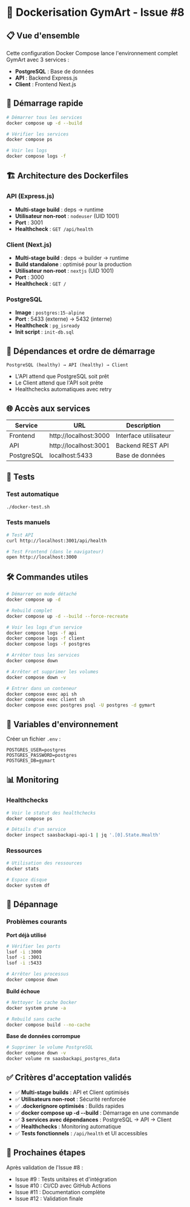 # 🐳 Dockerisation GymArt - Issue #8

## 📋 Vue d'ensemble

Cette configuration Docker Compose lance l'environnement complet GymArt avec 3 services :
- **PostgreSQL** : Base de données
- **API** : Backend Express.js
- **Client** : Frontend Next.js

## 🚀 Démarrage rapide

```bash
# Démarrer tous les services
docker compose up -d --build

# Vérifier les services
docker compose ps

# Voir les logs
docker compose logs -f
```

## 🏗️ Architecture des Dockerfiles

### API (Express.js)
- **Multi-stage build** : deps → runtime
- **Utilisateur non-root** : `nodeuser` (UID 1001)
- **Port** : 3001
- **Healthcheck** : `GET /api/health`

### Client (Next.js)
- **Multi-stage build** : deps → builder → runtime
- **Build standalone** : optimisé pour la production
- **Utilisateur non-root** : `nextjs` (UID 1001)
- **Port** : 3000
- **Healthcheck** : `GET /`

### PostgreSQL
- **Image** : `postgres:15-alpine`
- **Port** : 5433 (externe) → 5432 (interne)
- **Healthcheck** : `pg_isready`
- **Init script** : `init-db.sql`

## 🔗 Dépendances et ordre de démarrage

```
PostgreSQL (healthy) → API (healthy) → Client
```

- L'API attend que PostgreSQL soit prêt
- Le Client attend que l'API soit prête
- Healthchecks automatiques avec retry

## 🌐 Accès aux services

| Service | URL | Description |
|---------|-----|-------------|
| Frontend | http://localhost:3000 | Interface utilisateur |
| API | http://localhost:3001 | Backend REST API |
| PostgreSQL | localhost:5433 | Base de données |

## 🧪 Tests

### Test automatique
```bash
./docker-test.sh
```

### Tests manuels
```bash
# Test API
curl http://localhost:3001/api/health

# Test Frontend (dans le navigateur)
open http://localhost:3000
```

## 🛠️ Commandes utiles

```bash
# Démarrer en mode détaché
docker compose up -d

# Rebuild complet
docker compose up -d --build --force-recreate

# Voir les logs d'un service
docker compose logs -f api
docker compose logs -f client
docker compose logs -f postgres

# Arrêter tous les services
docker compose down

# Arrêter et supprimer les volumes
docker compose down -v

# Entrer dans un conteneur
docker compose exec api sh
docker compose exec client sh
docker compose exec postgres psql -U postgres -d gymart
```

## 🔧 Variables d'environnement

Créer un fichier `.env` :
```env
POSTGRES_USER=postgres
POSTGRES_PASSWORD=postgres
POSTGRES_DB=gymart
```

## 📊 Monitoring

### Healthchecks
```bash
# Voir le statut des healthchecks
docker compose ps

# Détails d'un service
docker inspect saasbackapi-api-1 | jq '.[0].State.Health'
```

### Ressources
```bash
# Utilisation des ressources
docker stats

# Espace disque
docker system df
```

## 🚨 Dépannage

### Problèmes courants

**Port déjà utilisé**
```bash
# Vérifier les ports
lsof -i :3000
lsof -i :3001
lsof -i :5433

# Arrêter les processus
docker compose down
```

**Build échoue**
```bash
# Nettoyer le cache Docker
docker system prune -a

# Rebuild sans cache
docker compose build --no-cache
```

**Base de données corrompue**
```bash
# Supprimer le volume PostgreSQL
docker compose down -v
docker volume rm saasbackapi_postgres_data
```

## ✅ Critères d'acceptation validés

- ✅ **Multi-stage builds** : API et Client optimisés
- ✅ **Utilisateurs non-root** : Sécurité renforcée
- ✅ **.dockerignore optimisés** : Builds rapides
- ✅ **docker compose up -d --build** : Démarrage en une commande
- ✅ **3 services avec dépendances** : PostgreSQL → API → Client
- ✅ **Healthchecks** : Monitoring automatique
- ✅ **Tests fonctionnels** : `/api/health` et UI accessibles

## 🎯 Prochaines étapes

Après validation de l'Issue #8 :
- Issue #9 : Tests unitaires et d'intégration
- Issue #10 : CI/CD avec GitHub Actions
- Issue #11 : Documentation complète
- Issue #12 : Validation finale
